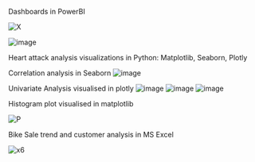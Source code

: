    Dashboards in PowerBI

![X](https://github.com/user-attachments/assets/33b99f3b-e535-402d-8c33-c5789ef9e05a)

![image](https://github.com/user-attachments/assets/bfc7ba31-be97-4406-a243-f9c79f34f040)





Heart attack analysis visualizations in Python: Matplotlib, Seaborn, Plotly


Correlation analysis in Seaborn
![image](https://github.com/user-attachments/assets/1d1df269-a8ad-4c48-afc9-587852b03796)

Univariate Analysis visualised in plotly
![image](https://github.com/user-attachments/assets/db6832ad-243a-4e9f-8131-7c7a9497cbde)
![image](https://github.com/user-attachments/assets/66bc9ea4-d0a5-46e8-900a-bccc62e9abc9)
![image](https://github.com/user-attachments/assets/5e786f5c-b6da-4aaf-a377-d620757e896d)

Histogram plot visualised in matplotlib

![P](https://github.com/user-attachments/assets/fcd644ba-b48e-4c6f-9b9d-853da3c9921e)


Bike Sale trend and customer analysis in MS Excel


![x6](https://github.com/user-attachments/assets/8fe0a53b-013c-48e2-a917-cac6415d1ed1)





